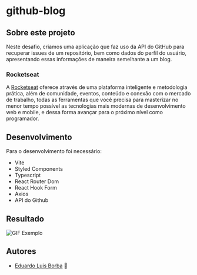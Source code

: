 # github-blog

## Sobre este projeto
Neste desafio, criamos uma aplicação que faz uso da API do GitHub para recuperar issues de um repositório, bem como dados do perfil do usuário, apresentando essas informações de maneira semelhante a um blog.

### Rocketseat
A [Rocketseat](https://rocketseat.com.br) oferece através de uma plataforma inteligente e metodologia prática, além de comunidade, eventos, conteúdo e conexão com o mercado de trabalho, todas as ferramentas que você precisa para masterizar no menor tempo possível as tecnologias mais modernas de desenvolvimento web e mobile, e dessa forma avançar para o próximo nível como programador.

## Desenvolvimento

Para o desenvolvimento foi necessário:
* Vite
* Styled Components
* Typescript
* React Router Dom
* React Hook Form
* Axios
* API do Github

## Resultado

![GIF Exemplo](https://github.com/DuhBorba/github-blog/blob/main/example.gif)

## Autores

* [Eduardo Luis Borba](https://github.com/DuhBorba) :rocket:
